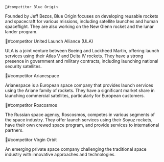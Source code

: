     🏅#competitor Blue Origin

Founded by Jeff Bezos, Blue Origin focuses on developing reusable rockets and spacecraft for various missions, including satellite launches and human spaceflight. They are also working on the New Glenn rocket and the lunar lander program.

🏅#competitor United Launch Alliance (ULA)

ULA is a joint venture between Boeing and Lockheed Martin, offering launch services using their Atlas V and Delta IV rockets. They have a strong presence in government and military contracts, including launching national security satellites.

🏅#competitor Arianespace

Arianespace is a European space company that provides launch services using the Ariane family of rockets. They have a significant market share in launching commercial satellites, particularly for European customers.

🏅#competitor Roscosmos

The Russian space agency, Roscosmos, competes in various segments of the space industry. They offer launch services using their Soyuz rockets, have their own crewed space program, and provide services to international partners.

🏅#competitor Virgin Orbit

An emerging private space company challenging the traditional space industry with innovative approaches and technologies.


